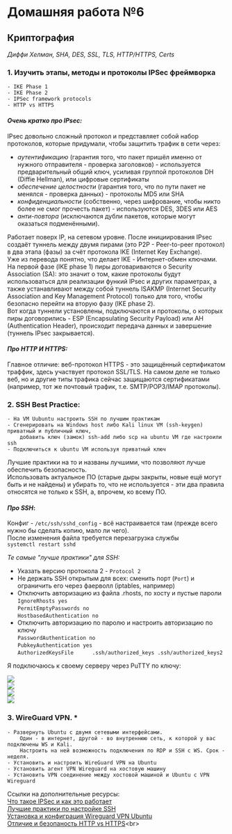 # Домашняя работа №6

## Криптография
_Диффи Хелман, SHA, DES, SSL, TLS, HTTP/HTTPS, Certs_

### 1. Изучить этапы, методы и протоколы IPSec фреймворка
    - IKE Phase 1
    - IKE Phase 2
    - IPSec framework protocols
    - HTTP vs HTTPS

#### _Очень кратко про IPsec:_

IPsec довольно сложный протокол и представляет собой набор протоколов, которые придумали, чтобы защитить трафик в сети через:
- _аутентификацию_ (гарантия того, что пакет пришёл именно от нужного отправителя - проверка заголовков) - используется предварительный общий ключ, усиливая группой протоколов DH (Diffie Hellman), или цифровые сертификаты
- _обеспечение целостности_ (гарантия того, что по пути пакет не менялся - проверка данных) - протоколы MD5 или SHA
- _конфиденциальности_ (собственно, через шифрование, чтобы никто более не смог прочесть пакет) - используются DES, 3DES или AES
- _анти-повтора_ (исключаются дубли пакетов, которые могут оказаться подменёнными).<br>

Работает поверх IP, на сетевом уровне. После инициирования IPsec создаёт туннель между двумя пирами (это P2P - Peer-to-peer протокол) в два этапа (фазы) за счёт протокола IKE (Internet Key Exchange). <br>
Уже из перевода понятно, что делает IKE - Интернет-обмен ключами.<br>
На первой фазе (IKE phase 1) пиры договариваются о Security Association (SA): это значит о том, какие протоколы будут использоваться для реализации функий IPsec и других параметрах, а также устанавливают между собой туннель ISAKMP (Internet Security Association and Key Management Protocol) только для того, чтобы безопасно перейти на вторую фазу (IKE phase 2).<br>
Вот когда туннели установлены, подключаются и протоколы, о которых пиры договорились - ESP (Encapsulating Security Payload) или AH (Authentication Header), происходит передача данных и завершение (туннель IPsec закрывается).

#### _Про HTTP И HTTPS:_

Главное отличие: веб-протокол HTTPS - это защищённый сертификатом траффик, здесь участвует протокол SSL/TLS. На самом деле не только веб, но и другие типы трафика сейчас защищаются сертификатами (например, тот же почтовый трафик, т.е. SMTP/POP3/IMAP протоколы).
    
### 2. SSH Best Practice:
    - На VM Uubuntu настроить SSH по лучшим практикам
    - Сгенерировать на Windows host либо Kali linux VM (ssh-keygen) приватный и публичный ключ,
        добавить ключ (замок) ssh-add либо scp на ubuntu VM где настроили ssh
    - Подключиться к ubuntu VM используя приватный ключ

Лучшие практики на то и названы лучшими, что позволяют лучше обеспечить безопасность.<br>
Использовать актуальное ПО (старые дыры закрыты, новые ещё могут быть и не найдены) и убирать то, что не используется - эти два правила относятся не только к SSH, а, впрочем, ко всему ПО.<br>
#### _Про SSH_:<br>
Конфиг - ```/etc/ssh/sshd_config``` - всё настраивается там (прежде всего нужно бы сделать копию, мало ли чего).<br>
После изменения файла требуется перезагрузка службы<br>
```systemctl restart sshd```

_Те самые "лучше практики" для SSH:_<br>
- Указать версию протокола 2 - ```Protocol 2```
- Не держать SSH открытым для всех: сменить порт (```Port```) и ограничить его через фаерволл (iptables, например)
- Отключить авторизацию из файла .rhosts, по хосту и пустые пароли<br>
```IgnoreRhosts yes```<br>
```PermitEmptyPasswords no```<br>
```HostbasedAuthentication no```<br>
- Отключить авторизацию по паролю и настроить авторизацию по ключу<br>
```PasswordAuthentication no```<br>
```PubkeyAuthentication yes```<br>
```AuthorizedKeysFile      .ssh/authorized_keys .ssh/authorized_keys2```<br>

Я подключаюсь к своему серверу через PuTTY по ключу:

![](pics/ssh-4.png)<br>
![](pics/ssh-1.png)<br>
![](pics/ssh-2.png)<br>
![](pics/ssh-3.png)<br>
   

### 3. WireGuard VPN. *
    - Развернуть Ubuntu с двумя сетевыми интерфейсами.
        Один - в интернет, другой - во внутреннюю сеть, к которой у вас подключены WS и Kali.
        Настроить на ней возможность подключения по RDP и SSH c WS. Срок - неделя. 
    - Установить и настроить WireGuard VPN на Ubuntu
    - Установить агент VPN Wireguard на хостовую машину 
    - Установить VPN соединение между хостовой машиной и Ubuntu с VPN Wireguard  

Ссылки на дополнительные ресурсы:<br>
      [Что такое IPSec и как это работает](https://networklessons.com/cisco/ccie-routing-switching/ipsec-internet-protocol-security)<br>
      [Лучшие практики по настройке SSH](https://wiki.merionet.ru/articles/luchshie-praktiki-po-zashhite-ssh-podklyucheniya)<br>
      [Установка и конфиграция Wireguard VPN Ubuntu](https://habr.com/ru/sandbox/189100/)<br>
      [Отличие и безопаность HTTP vs HTTPS](https://www.cloudflare.com/learning/ssl/why-is-http-not-secure/#:~:text=The%20only%20difference%20between%20the,far%20more%20secure%20than%20HTTP.)<br>
